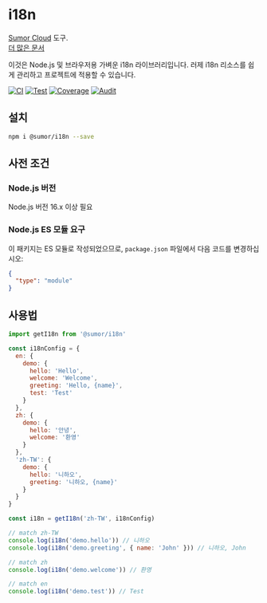 # i18n

[Sumor Cloud](https://sumor.cloud) 도구.  
[더 많은 문서](https://sumor.cloud)

이것은 Node.js 및 브라우저용 가벼운 i18n 라이브러리입니다.
러제 i18n 리소스를 쉽게 관리하고
프로젝트에 적용할 수 있습니다.

[![CI](https://github.com/sumor-cloud/i18n/actions/workflows/ci.yml/badge.svg)](https://github.com/sumor-cloud/i18n/actions/workflows/ci.yml)
[![Test](https://github.com/sumor-cloud/i18n/actions/workflows/ut.yml/badge.svg)](https://github.com/sumor-cloud/i18n/actions/workflows/ut.yml)
[![Coverage](https://github.com/sumor-cloud/i18n/actions/workflows/coverage.yml/badge.svg)](https://github.com/sumor-cloud/i18n/actions/workflows/coverage.yml)
[![Audit](https://github.com/sumor-cloud/i18n/actions/workflows/audit.yml/badge.svg)](https://github.com/sumor-cloud/i18n/actions/workflows/audit.yml)

## 설치

```bash
npm i @sumor/i18n --save
```

## 사전 조건

### Node.js 버전

Node.js 버전 16.x 이상 필요

### Node.js ES 모듈 요구

이 패키지는 ES 모듈로 작성되었으므로,
`package.json` 파일에서 다음 코드를 변경하십시오:

```json
{
  "type": "module"
}
```

## 사용법

```javascript
import getI18n from '@sumor/i18n'

const i18nConfig = {
  en: {
    demo: {
      hello: 'Hello',
      welcome: 'Welcome',
      greeting: 'Hello, {name}',
      test: 'Test'
    }
  },
  zh: {
    demo: {
      hello: '안녕',
      welcome: '환영'
    }
  },
  'zh-TW': {
    demo: {
      hello: '니하오',
      greeting: '니하오, {name}'
    }
  }
}

const i18n = getI18n('zh-TW', i18nConfig)

// match zh-TW
console.log(i18n('demo.hello')) // 니하오
console.log(i18n('demo.greeting', { name: 'John' })) // 니하오, John

// match zh
console.log(i18n('demo.welcome')) // 환영

// match en
console.log(i18n('demo.test')) // Test
```
